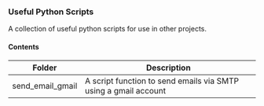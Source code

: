 ### Useful Python Scripts

A collection of useful python scripts for use in other projects.

#### Contents

| Folder | Description |
| --- | --- |
| send_email_gmail | A script function to send emails via SMTP using a gmail account |